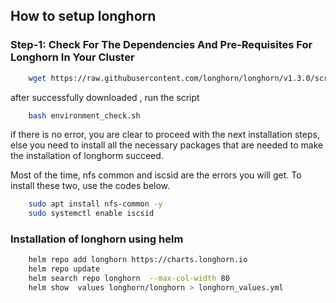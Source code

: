## How to setup longhorn

### Step-1: Check For The Dependencies And Pre-Requisites For Longhorn In Your Cluster

```sh
    wget https://raw.githubusercontent.com/longhorn/longhorn/v1.3.0/scripts/environment_check.sh
```
after successfully downloaded , run the script

```sh
    bash environment_check.sh 
```
if there is no error, you are clear to proceed with the next installation steps, else you need to install all the necessary packages that are needed to make the installation of longhorm succeed. 

Most of the time, nfs common and iscsid are the errors you will get. To install these two, use the codes below.

```sh
    sudo apt install nfs-common -y
    sudo systemctl enable iscsid
```

### Installation of longhorn using helm

```sh
    helm repo add longhorn https://charts.longhorn.io
    helm repo update
    helm search repo longhorn  --max-col-width 80
    helm show  values longhorn/longhorn > longhorn_values.yml
```

